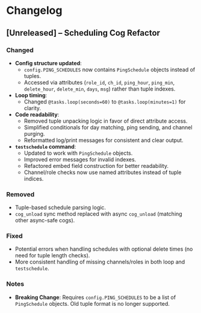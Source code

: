 # Changelog

## [Unreleased] – Scheduling Cog Refactor

### Changed

- **Config structure updated**:
  - `config.PING_SCHEDULES` now contains `PingSchedule` objects instead of tuples.
  - Accessed via attributes (`role_id`, `ch_id`, `ping_hour`, `ping_min`, `delete_hour`, `delete_min`, `days`, `msg`) rather than tuple indexes.
- **Loop timing**:
  - Changed `@tasks.loop(seconds=60)` to `@tasks.loop(minutes=1)` for clarity.
- **Code readability**:
  - Removed tuple unpacking logic in favor of direct attribute access.
  - Simplified conditionals for day matching, ping sending, and channel purging.
  - Reformatted log/print messages for consistent and clear output.
- **`testschedule` command**:
  - Updated to work with `PingSchedule` objects.
  - Improved error messages for invalid indexes.
  - Refactored embed field construction for better readability.
  - Channel/role checks now use named attributes instead of tuple indices.

### Removed

- Tuple-based schedule parsing logic.
- `cog_unload` sync method replaced with async `cog_unload` (matching other async-safe cogs).

### Fixed

- Potential errors when handling schedules with optional delete times (no need for tuple length checks).
- More consistent handling of missing channels/roles in both loop and `testschedule`.

### Notes

- **Breaking Change**: Requires `config.PING_SCHEDULES` to be a list of `PingSchedule` objects. Old tuple format is no longer supported.
